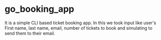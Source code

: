 # go_booking_app
It is a simple CLI based ticket booking app.
In this we took input like user's First name, last name, email, number of tickets to book and simulating to send them to their email.
